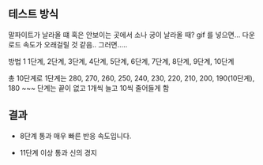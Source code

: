 ## 테스트 방식

말파이트가 날라올 떄 혹은 안보이는 곳에서 소나 궁이 날라올 때? 
gif 를 넣으면... 다운로드 속도가 오래걸릴 것 같음..
그러면..... 

방법 1 
1단계, 2단계, 3단계, 4단계, 5단계, 6단계, 7단계, 8단계, 9단계, 10단계

총 10단계로 1단계는 280, 270, 260, 250, 240, 230, 220, 210, 200, 190(10단계), 180 ~~~ 단계는 끝이 없고 1개씩 늘고 10씩 줄어들게 함

## 결과

- 8단계 통과
매우 빠른 반응 속도입니다. 

- 11단계 이상 통과
신의 경지